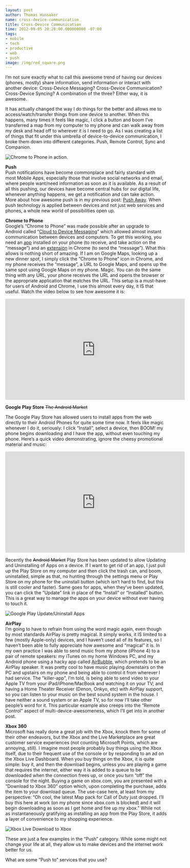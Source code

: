 ```yaml
---
layout: post
author: Thomas Hunsaker
name: cross-device-communication
title: Cross-Device Communication
time: 2012-09-05 20:28:00.000000000 -07:00
tags:
- mobile
- tech
- productive
- web
- push
image: /img/red_square.png
---
```


I’m not sure exactly what to call this awesome trend of having our devices (phones, mostly) share information, send information or interact with another device: Cross-Device Messaging? Cross-Device Communication? Cross-Device Syncing? A combination of the three? Either way, it is awesome.  

It has actually changed the way I do things for the better and allows me to access/watch/transfer things from one device to another. When this happens, many times it feels like magic, I click a button and boom I’ve transferred a map from my computer to my phone and can walk away from my desk and head off to wherever it is I need to go. As I was creating a list of things that fit under this umbrella of device-to-device communication, I broke them down into different categories. Push, Remote Control, Sync and Companion.

![Chrome to Phone in action.](http://1.bp.blogspot.com/-cCQ8mW_hcoE/UEgXLjYtEZI/AAAAAAAAMpc/Kftq5KP1P40/s400/chrome_to_phone_the_verge.png)
<!--<img border="0" height="256" src="http://1.bp.blogspot.com/-cCQ8mW_hcoE/UEgXLjYtEZI/AAAAAAAAMpc/Kftq5KP1P40/s400/chrome_to_phone_the_verge.png" width="400" />-->


__Push__  
Push notifications have become commonplace and fairly standard with most Mobile Apps, especially those that involve social networks and email, where people want/need information as soon as it is available. As a result of all this pushing, our devices have become central hubs for our digital life, whenever anything happens, we get a notification and can take action. More about how awesome push is in my previous post: [Push Away](http://blog.thomashunsaker.com/2012/08/17/push-away/). When push technology is applied between devices and not just web services and phones, a whole new world of possibilities open up. 

<!--http://thomashunsaker.com/Post.aspx?id=42317724874678147-->

__Chrome to Phone__  
Google’s “Chrome to Phone” was made possible after an upgrade to Android called “[Cloud to Device Messaging](https://developers.google.com/android/c2dm/)” which allowed almost instant communication between devices and computers. To get this working, you need an [app](https://play.google.com/store/apps/details?id=com.google.android.apps.chrometophone) installed on your phone (to receive, and take action on the “message”) and an [extension](https://chrome.google.com/webstore/detail/oadboiipflhobonjjffjbfekfjcgkhco) in Chrome (to send the “message”). What this allows is nothing short of amazing. If I am on Google Maps, looking up a new dinner spot, I simply click the “Chrome to Phone” icon in Chrome, and my phone receives the “message”, a URL to Google Maps, and opens up the same spot using Google Maps on my phone. Magic. You can do the same thing with any URL, your phone receives the URL and opens the browser or the appropriate application that matches the URL. This setup is a must-have for users of Android and Chrome, I use this almost every day, it IS that useful. Watch the video below to see how awesome it is:  

<iframe allowfullscreen="allowfullscreen" frameborder="0" height="315" src="http://www.youtube.com/embed/pQb243niMlg?rel=0" width="560"></iframe>
            
__Google Play Store__ <span style="text-decoration:line-through;">The Android Market</span>

The Google Play Store has allowed users to install apps from the web directly to their Android Phones for quite some time now. It feels like magic whenever I do it, seriously: I click “Install”, select a device, then BOOM! my phone begins downloading and I have the app, without even touching my phone. Here’s a quick video demonstrating, ignore the cheesy promotional material and music:

<iframe allowfullscreen="allowfullscreen" frameborder="0" height="315" src="http://www.youtube.com/embed/g5SzWc8-X0M?rel=0" width="560"></iframe>

Recently the <span style="text-decoration:line-through;">Android Market</span> Play Store has been updated to allow Updating and Uninstalling of Apps on a device. If I want to get rid of an app, I just pull up the Play Store on my computer and then click the trash can, and boom, uninstalled, simple as that, no hunting through the settings menu or Play Store on my phone for the uninstall button (which isn’t hard to find, but this is still cooler and faster). Same goes for apps, when they’ve been updated, you can click the “Update” link in place of the “Install” or “Installed” button. This is a great way to manage the apps on your device without ever having to touch it.

![Google Play Update/Uninstall Apps](http://3.bp.blogspot.com/-30OMXVgzic8/UEgSjwrGGsI/AAAAAAAAMpA/Fwt1ClB3G4s/s1600/google_play_update_uninstall_apps.png)

__AirPlay__  
I’m going to have to refrain from using the word magic again, even though by most standards AirPlay is pretty magical. It simply works, it IS limited to a few (mostly Apple-only) devices, and I haven’t used all of its features, so I haven’t been able to fully appreciate how awesome and “magical” it is. In my own practice I was able to send music from my phone (iPhone 4) to a pair of remote speakers: my iTunes on my home Windows PC, and my Android phone using a hacky app called [AirBubble](https://play.google.com/store/apps/details?id=com.bubblesoft.android.airbubble), which pretends to be an AirPlay speaker. It was pretty cool to have music playing downstairs on the PC and upstairs on my phone and being able to control it from wherever I had service. The "killer-app", I’m told, is being able to send video to your Apple TV from your iPad/iPhone/MacBook and watching it on your TV; and having a Home Theater Receiver (Denon, Onkyo, etc) with AirPlay support, so you can listen to your music on the best sound system in the house. I have neither a sound system or an Apple TV, so for now I’ll take other people’s word for it. This particular example also creeps into the “Remote Control” aspect of multi-device-awesomeness, which I’ll get into in another post.

__Xbox 360__  
Microsoft has really done a great job with the Xbox, knock them for some of their other endeavors, but the Xbox and the Live Marketplace are great customer service experiences (not counting Microsoft Points, which are annoying, still). I imagine most people probably buy things using the Xbox itself, due to their frequent use of the console or by responding to an ad on the Xbox Live Dashboard. When you buy things on the Xbox, it is quite simple: buy it, and then the download begins, unless you are playing a game that requires the internet, either way it is added to a queue to be downloaded when the connection frees up, or once you turn “off” the console for the night. Buying a game on xbox.com, you are presented with a “Download to Xbox 360” option which, upon completing the purchase, adds the item to your download queue. The use-case here, at least from my perspective: “Oh cool, the latest Map pack for Call of Duty just dropped. I’ll buy this here at work (on my phone since xbox.com is blocked) and it will begin downloading as soon as I get home and fire up my xbox.” While not as instantaneously gratifying as installing an app from the Play Store, it adds a layer of convenience to my shopping experience.

![Xbox Live Download to Xbox](http://1.bp.blogspot.com/-FN7y1xX4TwM/UEgTbh38oTI/AAAAAAAAMpI/FqgwPUSBBZo/s1600/xbox_live_downlod_to_xbox_braid.png)

These are just a few examples in the “Push” category. While some might not change your life at all, they allow us to make devices and the internet work better for us.  

What are some “Push to” services that you use?
